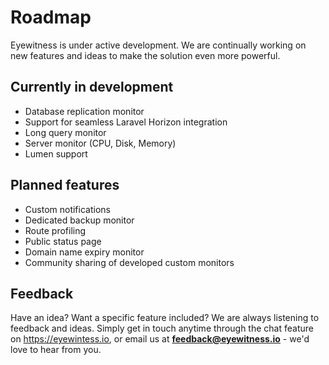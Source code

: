 # Roadmap

Eyewitness is under active development. We are continually working on new features and ideas to make the solution even more powerful.

## Currently in development

- Database replication monitor
- Support for seamless Laravel Horizon integration
- Long query monitor
- Server monitor (CPU, Disk, Memory)
- Lumen support


## Planned features

- Custom notifications
- Dedicated backup monitor
- Route profiling
- Public status page
- Domain name expiry monitor
- Community sharing of developed custom monitors


## Feedback

Have an idea? Want a specific feature included? We are always listening to feedback and ideas. Simply get in touch anytime through the chat feature on https://eyewintess.io, or email us at <b>feedback@eyewitness.io</b> - we'd love to hear from you.
